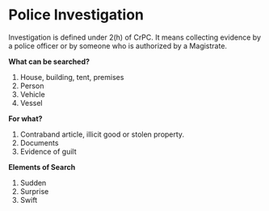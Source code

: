 # Police Investigation

Investigation is defined under 2(h) of CrPC. It means collecting evidence by a police officer or by someone who is authorized by a Magistrate.

  

**What can be searched?**

1. House, building, tent, premises
2. Person
3. Vehicle
4. Vessel

  

**For what?**

1. Contraband article, illicit good or stolen property.
2. Documents
3. Evidence of guilt

  

**Elements of Search**

1. Sudden
2. Surprise
3. Swift